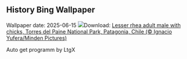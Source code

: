 ## History Bing Wallpaper
Wallpaper date: 2025-06-15
![](https://www.bing.com/th?id=OHR.RheaDad_EN-IN8515759531_UHD.jpg&w=1000)Download: [Lesser rhea adult male with chicks, Torres del Paine National Park, Patagonia, Chile (© Ignacio Yufera/Minden Pictures)](https://www.bing.com/th?id=OHR.RheaDad_EN-IN8515759531_UHD.jpg)

Auto get programm by LtgX
